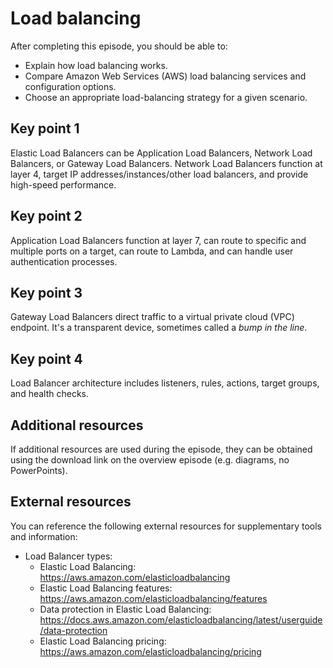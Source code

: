 # Load balancing

After completing this episode, you should be able to:

+ Explain how load balancing works.
+ Compare Amazon Web Services (AWS) load balancing services and configuration options.
+ Choose an appropriate load-balancing strategy for a given scenario.

## Key point 1

Elastic Load Balancers can be Application Load Balancers, Network Load Balancers, or Gateway Load Balancers. Network Load Balancers function at layer 4, target IP addresses/instances/other load balancers, and provide high-speed performance.

## Key point 2

Application Load Balancers function at layer 7, can route to specific and multiple ports on a target, can route to Lambda, and can handle user authentication processes.

## Key point 3

Gateway Load Balancers direct traffic to a virtual private cloud (VPC) endpoint. It's a transparent device, sometimes called a *bump in the line*.

## Key point 4

Load Balancer architecture includes listeners, rules, actions, target groups, and health checks.

## Additional resources

If additional resources are used during the episode, they can be obtained using the download link on the overview episode (e.g. diagrams, no PowerPoints).

## External resources

You can reference the following external resources for supplementary tools and information:

+ Load Balancer types:
  + Elastic Load Balancing: <https://aws.amazon.com/elasticloadbalancing>
  + Elastic Load Balancing features: <https://aws.amazon.com/elasticloadbalancing/features>
  + Data protection in Elastic Load Balancing: <https://docs.aws.amazon.com/elasticloadbalancing/latest/userguide/data-protection>
  + Elastic Load Balancing pricing: <https://aws.amazon.com/elasticloadbalancing/pricing>
